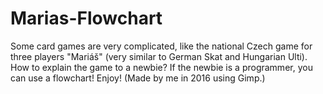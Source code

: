# Marias-Flowchart
Some card games are very complicated, like the national Czech game for three players "Mariáš" (very similar to German Skat and Hungarian Ulti). How to explain the game to a newbie? If the newbie is a programmer, you can use a flowchart! Enjoy! (Made by me in 2016 using Gimp.)
